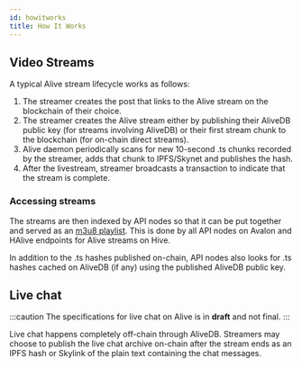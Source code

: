 ```yaml
---
id: howitworks
title: How It Works
---
```


## Video Streams

A typical Alive stream lifecycle works as follows:

1. The streamer creates the post that links to the Alive stream on the blockchain of their choice.
2. The streamer creates the Alive stream either by publishing their AliveDB public key (for streams involving AliveDB) or their first stream chunk to the blockchain (for on-chain direct streams).
3. Alive daemon periodically scans for new 10-second .ts chunks recorded by the streamer, adds that chunk to IPFS/Skynet and publishes the hash.
4. After the livestream, streamer broadcasts a transaction to indicate that the stream is complete.

### Accessing streams

The streams are then indexed by API nodes so that it can be put together and served as an [m3u8 playlist](https://developer.apple.com/documentation/http_live_streaming/example_playlists_for_http_live_streaming). This is done by all API nodes on Avalon and HAlive endpoints for Alive streams on Hive.

In addition to the .ts hashes published on-chain, API nodes also looks for .ts hashes cached on AliveDB (if any) using the published AliveDB public key.

## Live chat

:::caution
The specifications for live chat on Alive is in **draft** and not final.
:::

Live chat happens completely off-chain through AliveDB. Streamers may choose to publish the live chat archive on-chain after the stream ends as an IPFS hash or Skylink of the plain text containing the chat messages.